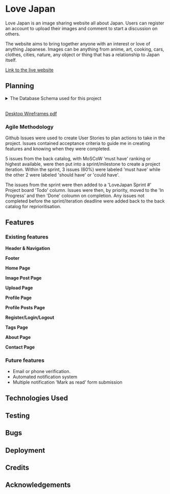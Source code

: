 # Love Japan

Love Japan is an image sharing website all about Japan. Users can register an account to upload their images and comment to start a discussion on others.

The website aims to bring together anyone with an interest or love of anything Japanese. Images can be anything from anime, art, cooking, cars, clothes, cities, nature, any object or thing that has a relationship to Japan itself.

[Link to the live website](https://mwbark-lovejapan-31897f7d8b98.herokuapp.com/)

## Planning

<details>

<summary>The Database Schema used for this project</summary>

![Entity Relationship Diagram](documentation/erd.jpeg)

The Notification Model was added later, as I thought it necessary to have a way to inform registered users of comment and image post approval decisions.

</details>

<br>

[Desktop Wireframes pdf](documentation/wireframes-desktop.pdf)

### Agile Methodology

Github Issues were used to create User Stories to plan actions to take in the project. Issues contained acceptance criteria to guide me in creating features and knowing when they were completed.

5 issues from the back catalog, with MoSCoW 'must have' ranking or highest available, were then put into a sprint/milestone to create a project iteration. Within the sprint, 3 issues (60%) were labeled 'must have' while the other 2 were labeled 'should have' or 'could have'.

The issues from the sprint were then added to a 'LoveJapan Sprint #' Project board 'Todo' column. Issues were then, by priority, moved to the 'In Progress' and then 'Done' coloumn on completion. Any issues not completed before the sprint/iteration deadline were added back to the back catalog for reprioritisation.

## Features

### Existing features

**Header & Navigation**

**Footer**

**Home Page**

**Image Post Page**

**Upload Page**

**Profile Page**

**Profile Posts Page**

**Register/Login/Logout**

**Tags Page**

**About Page**

**Contact Page**

### Future features

* Email or phone verification.
* Automated notification system
* Multiple notification 'Mark as read' form submission

## Technologies Used

## Testing

## Bugs

## Deployment

## Credits

## Acknowledgements